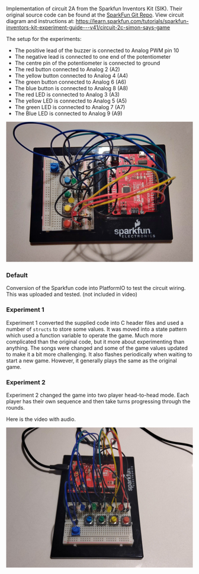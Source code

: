 Implementation of circuit 2A from the Sparkfun Inventors Kit (SIK). Their original source code can be found at the [SparkFun Git Repo](https://github.com/sparkfun/SIK-Guide-Code/tree/master/SIK_Circuit_2C-SimonSays).
View circuit diagram and instructions at: https://learn.sparkfun.com/tutorials/sparkfun-inventors-kit-experiment-guide---v41/circuit-2c-simon-says-game

The setup for the experiments:
* The positive lead of the buzzer is connected to Analog PWM pin 10
* The negative lead is connected to one end of the potentiometer 
* The centre pin of the potentiometer is connected to ground
* The red button connected to Analog 2 (A2)
* The yellow button connected to Analog 4 (A4)
* The green button connected to Analog 6 (A6)
* The blue button is connected to Analog 8 (A8)
* The red LED is connected to Analog 3 (A3)
* The yellow LED is connected to Analog 5 (A5)
* The green LED is connected to Analog 7 (A7)
* The Blue LED is connected to Analog 9 (A9)

![Wiring Photo][1]

[1]: doc/2C_CircuitWiring.jpg "2C Circuit Wiring"

### Default
Conversion of the Sparkfun code into PlatformIO to test the circuit wiring. This was uploaded and tested. (not included in video)

### Experiment 1
Experiment 1 converted the supplied code into C header files and used a number of `structs` to store some values. It was moved into a state pattern which used a function variable to operate the game. Much more complicated than the original code, but it more about experimenting than anything. The songs were changed and some of the game values updated to make it a bit more challenging. It also flashes periodically when waiting to start a new game. However, it generally plays the same as the original game.

### Experiment 2
Experiment 2 changed the game into two player head-to-head mode. Each player has their own sequence and then take turns progressing through the rounds.

Here is the video with audio.

[![Simon Says Experiment](doc/2C_VidIntro.jpg)](https://youtu.be/CQrdNmEalyI "2C Simon Says")
